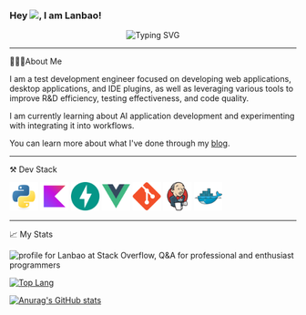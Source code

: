 ### Hey <img src="https://raw.githubusercontent.com/MartinHeinz/MartinHeinz/master/wave.gif" width="30px">, I am Lanbao!

<div align="center">
  <img src="https://readme-typing-svg.herokuapp.com?font=Fira+Code&pause=1000&color=2E8DF7&background=98FF3500&center=true&vCenter=true&width=500&lines=Test Development Engineer;Backend Developer;Desktop App;AI Enthusiast" alt="Typing SVG" />
</div>

---

🧑🏻‍💻About Me

I am a test development engineer focused on developing web applications, desktop applications, and IDE plugins, 
as well as leveraging various tools to improve R&D efficiency, testing effectiveness, and code quality.

I am currently learning about AI application development and experimenting with integrating it into workflows.

You can learn more about what I've done through my [blog](https://lanbaoshen.github.io).

---

⚒️ Dev Stack

<img src="https://github.com/devicons/devicon/blob/master/icons/python/python-original.svg" alt="python" width="50" height="50"/>
<img src="https://github.com/devicons/devicon/blob/master/icons/kotlin/kotlin-original.svg" alt="kotlin" width="50" height="50"/>
<img src="https://github.com/devicons/devicon/blob/master/icons/fastapi/fastapi-original.svg" alt="fastapi" width="50" height="50"/>
<img src="https://github.com/devicons/devicon/blob/master/icons/vuejs/vuejs-original.svg" alt="vuejs" width="50" height="50"/>
<img src="https://github.com/devicons/devicon/blob/master/icons/git/git-original.svg" alt="git" width="50" height="50"/>
<img src="https://github.com/devicons/devicon/blob/master/icons/jenkins/jenkins-original.svg" alt="jenkins" width="50" height="50"/>
<img src="https://github.com/devicons/devicon/blob/master/icons/docker/docker-original.svg" alt="docker" width="50" height="50"/>

---

📈 My Stats

<img src="https://stackoverflow.com/users/flair/18602881.png?theme=dark" width="208" height="58" alt="profile for Lanbao at Stack Overflow, Q&amp;A for professional and enthusiast programmers" title="profile for Lanbao at Stack Overflow, Q&amp;A for professional and enthusiast programmers">

[![Top Lang](https://github-readme-stats.vercel.app/api?username=lanbaoshen&show_icons=true&theme=tokyonight)](https://github.com/anuraghazra/github-readme-stats)

[![Anurag's GitHub stats](https://github-readme-stats.vercel.app/api/top-langs/?username=lanbaoshen&hide_progress=true)](https://github.com/anuraghazra/github-readme-stats)
